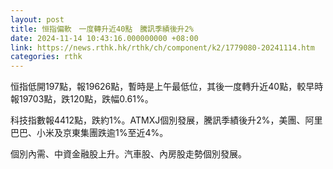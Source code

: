 ```yaml
---
layout: post
title: 恒指偏軟　一度轉升近40點　騰訊季績後升2%
date: 2024-11-14 10:43:16.000000000 +08:00
link: https://news.rthk.hk/rthk/ch/component/k2/1779080-20241114.htm
categories: rthk
---
```


恒指低開197點，報19626點，暫時是上午最低位，其後一度轉升近40點，較早時報19703點，跌120點，跌幅0.61%。

科技指數報4412點，跌約1%。ATMXJ個別發展，騰訊季績後升2%，美團、阿里巴巴、小米及京東集團跌逾1%至近4%。

個別內需、中資金融股上升。汽車股、內房股走勢個別發展。
